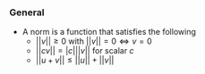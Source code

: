 ### General
- A norm is a function that satisfies the following
	- $||v|| \ge 0$ with $||v||=0 \Leftrightarrow v=0$
	- $||cv||=|c|||v||$ for scalar $c$
	- $||u+v|| \le ||u|| + ||v||$